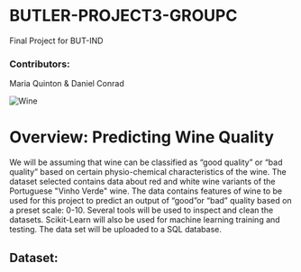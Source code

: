 # BUTLER-PROJECT3-GROUPC
Final Project for BUT-IND 

### Contributors:
Maria Quinton & Daniel Conrad

![Wine](https://cdn.mos.cms.futurecdn.net/vqTjLfKGEFHdiRLA4aEmqF-1200-80.jpg)

# Overview: Predicting Wine Quality
We will be assuming that wine can be classified as “good quality” or “bad quality” based on certain physio-chemical characteristics of the wine.
The dataset selected contains data about red and white wine variants of the Portuguese "Vinho Verde" wine. The data contains features of wine to be used for this project to predict an output of “good”or “bad” quality based on a preset scale: 0-10.
Several tools will be used to inspect and clean the datasets. Scikit-Learn will also be used for machine learning training and testing. The data set will be uploaded to a SQL database.

## Dataset:
